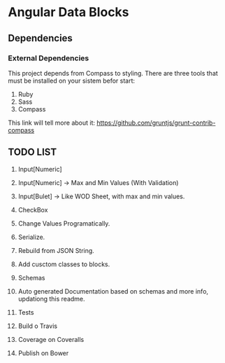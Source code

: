 # Angular Data Blocks

## Dependencies ##

### External Dependencies ###

This project depends from Compass to styling.
There are three tools that must be installed on your sistem befor start:

1. Ruby
2. Sass
3. Compass

This link will tell more about it: https://github.com/gruntjs/grunt-contrib-compass

## TODO LIST ##

1. Input[Numeric]
2. Input[Numeric] -> Max and Min Values (With Validation)
3. Input[Bulet] -> Like WOD Sheet, with max and min values.
4. CheckBox

1. Change Values Programatically.
2. Serialize.
3. Rebuild from JSON String.
4. Add cusctom classes to blocks.
5. Schemas
5. Auto generated Documentation based on schemas and more info, updationg this readme.

1. Tests
2. Build o Travis
3. Coverage on Coveralls
4. Publish on Bower
